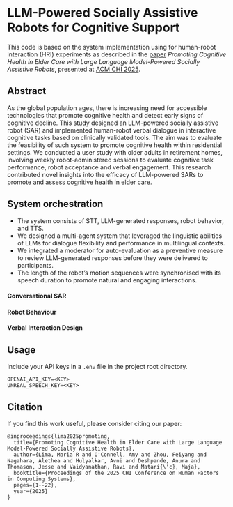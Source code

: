 # LLM-Powered Socially Assistive Robots for Cognitive Support

This code is based on the system implementation using for human-robot interaction (HRI) experiments as described in the [paper](https://dl.acm.org/doi/full/10.1145/3706598.3713582) _Promoting Cognitive Health in Elder Care with Large Language Model-Powered Socially Assistive Robots_, presented at [ACM CHI 2025](https://dl.acm.org/doi/proceedings/10.1145/3706598). 

## Abstract
As the global population ages, there is increasing need for accessible technologies that promote cognitive health and detect early signs of cognitive decline.
This study designed an LLM-powered socially assistive robot (SAR) and implemented human-robot verbal dialogue in interactive cognitive tasks based on clinically
validated tools. 
The aim was to evaluate the feasibility of such system to promote cognitive health within residential settings.
We conducted a user study with older adults in retirement homes, involving weekly robot-administered sessions to evaluate cognitive task performance, robot acceptance and verbal engagement. 
This research contributed novel insights into the efficacy of LLM-powered SARs to promote and assess cognitive health in elder care.

## System orchestration
- The system consists of STT, LLM-generated responses, robot behavior, and TTS.
- We designed a multi-agent system that leveraged the linguistic abilities of LLMs for dialogue flexibility and performance in multilingual contexts.
- We integrated a moderator for auto-evaluation as a preventive measure to review LLM-generated responses before they were delivered to participants.
- The length of the robot’s motion sequences were synchronised with its speech duration to promote natural and engaging interactions.




#### Conversational SAR

#### Robot Behaviour

#### Verbal Interaction Design

## Usage
Include your API keys in a `.env` file in the project root directory. 
```
OPENAI_API_KEY=<KEY>
UNREAL_SPEECH_KEY=<KEY>
```

## Citation
If you find this work useful, please consider citing our paper:
```
@inproceedings{lima2025promoting,
  title={Promoting Cognitive Health in Elder Care with Large Language Model-Powered Socially Assistive Robots},
  author={Lima, Maria R and O'Connell, Amy and Zhou, Feiyang and Nagahara, Alethea and Hulyalkar, Avni and Deshpande, Anura and Thomason, Jesse and Vaidyanathan, Ravi and Matari{\'c}, Maja},
  booktitle={Proceedings of the 2025 CHI Conference on Human Factors in Computing Systems},
  pages={1--22},
  year={2025}
}
```
